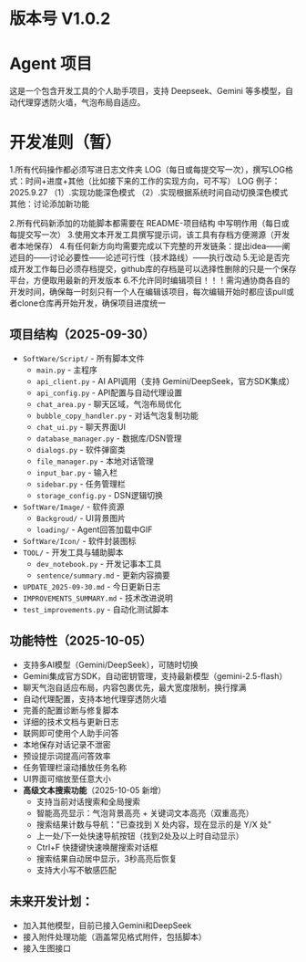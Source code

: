 # 版本号 V1.0.2
# Agent 项目

这是一个包含开发工具的个人助手项目，支持 Deepseek、Gemini 等多模型，自动代理穿透防火墙，气泡布局自适应。

# 开发准则（暂）

1.所有代码操作都必须写进日志文件夹 LOG（每日或每提交写一次），撰写LOG格式：时间+进度+其他（比如接下来的工作的实现方向，可不写）
LOG 例子：
2025.9.27
（1）.实现功能深色模式
（2）.实现根据系统时间自动切换深色模式
其他：讨论添加新功能

2.所有代码新添加的功能脚本都需要在 README-项目结构 中写明作用（每日或每提交写一次）
3.使用文本开发工具撰写提示词，该工具有存档方便溯源（开发者本地保存）
4.有任何新方向均需要完成以下完整的开发链条：提出idea——阐述目的——讨论必要性——论述可行性（技术路线）——执行改动
5.无论是否完成开发工作每日必须存档提交，github库的存档是可以选择性删除的只是一个保存平台，方便取用最新的开发版本
6.不允许同时编辑项目！！！需沟通协商各自的开发时间，确保每一时刻只有一个人在编辑该项目，每次编辑开始时都应该pull或者clone仓库再开始开发，确保项目进度统一

## 项目结构（2025-09-30）

- `SoftWare/Script/` - 所有脚本文件
  - `main.py` - 主程序
  - `api_client.py` - AI API调用（支持 Gemini/DeepSeek，官方SDK集成）
  - `api_config.py` - API配置与自动代理设置
  - `chat_area.py` - 聊天区域，气泡布局优化
  - `bubble_copy_handler.py` - 对话气泡复制功能
  - `chat_ui.py` - 聊天界面UI
  - `database_manager.py` - 数据库/DSN管理
  - `dialogs.py` - 软件弹窗类
  - `file_manager.py` - 本地对话管理
  - `input_bar.py` - 输入栏
  - `sidebar.py` - 任务管理栏
  - `storage_config.py` - DSN逻辑切换
- `SoftWare/Image/` - 软件资源
  - `Backgroud/` - UI背景图片
  - `loading/` - Agent回答加载中GIF
- `SoftWare/Icon/` - 软件封装图标
- `TOOL/` - 开发工具与辅助脚本
  - `dev_notebook.py` - 开发记事本工具
  - `sentence/summary.md` - 更新内容摘要
- `UPDATE_2025-09-30.md` - 今日更新日志
- `IMPROVEMENTS_SUMMARY.md` - 技术改进说明
- `test_improvements.py` - 自动化测试脚本

## 功能特性（2025-10-05）

- 支持多AI模型（Gemini/DeepSeek），可随时切换
- Gemini集成官方SDK，自动密钥管理，支持最新模型（gemini-2.5-flash）
- 聊天气泡自适应布局，内容包裹优先，最大宽度限制，换行撑满
- 自动代理配置，支持本地代理穿透防火墙
- 完善的配置诊断与修复脚本
- 详细的技术文档与更新日志
- 联网即可使用个人助手问答
- 本地保存对话记录不泄密
- 预设提示词提高问答效率
- 任务管理栏滚动播放任务名称
- UI界面可缩放至任意大小
- **高级文本搜索功能**（2025-10-05 新增）
  - 支持当前对话搜索和全局搜索
  - 智能高亮显示：气泡背景高亮 + 关键词文本高亮（双重高亮）
  - 搜索结果计数与导航："已查找到 X 处内容，现在显示的是 Y/X 处"
  - 上一处/下一处快速导航按钮（找到2处及以上时自动显示）
  - Ctrl+F 快捷键快速唤醒搜索对话框
  - 搜索结果自动居中显示，3秒高亮后恢复
  - 支持大小写不敏感匹配

## 未来开发计划：
- 加入其他模型，目前已接入Gemini和DeepSeek
- 接入附件处理功能（涵盖常见格式附件，包括脚本）
- 接入生图接口